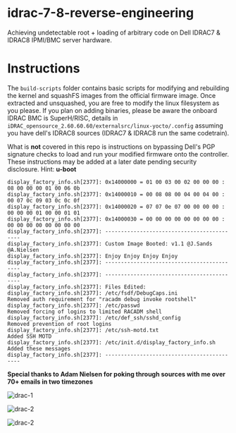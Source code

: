 # idrac-7-8-reverse-engineering
Achieving undetectable root + loading of arbitrary code on Dell IDRAC7 & IDRAC8 IPMI/BMC server hardware. 

# Instructions
The `build-scripts` folder contains basic scripts for modifying and rebuilding the kernel and squashFS images from the official firmware image. Once extracted and unsquashed, you are free to modify the linux filesystem as you please. If you plan on adding binaries, please be aware the onboard IDRAC BMC is SuperH/RISC, details in `iDRAC_opensource_2.60.60.60/externalsrc/linux-yocto/.config` assuming you have dell's IDRAC8 sources (IDRAC7 & IDRAC8 run the same codetrain).

What is **not** covered in this repo is instructions on bypassing Dell's PGP signature checks to load and run your modified firmware onto the controller. These instructions may be added at a later date pending security disclosure. Hint: **u-boot**

```
display_factory_info.sh[2377]: 0x14000000 = 01 00 03 00 02 00 00 00 : 08 00 00 00 01 00 06 0b
display_factory_info.sh[2377]: 0x14000010 = 00 08 08 00 04 00 04 00 : 00 07 0c 09 03 0c 0c 0f
display_factory_info.sh[2377]: 0x14000020 = 07 07 0e 07 00 00 00 00 : 00 00 00 01 00 00 01 01
display_factory_info.sh[2377]: 0x14000030 = 00 00 00 00 00 00 00 00 : 00 00 00 00 00 00 00 00
display_factory_info.sh[2377]: -------------------------------------------
display_factory_info.sh[2377]: Custom Image Booted: v1.1 @J.Sands @A.Nielsen
display_factory_info.sh[2377]: Enjoy Enjoy Enjoy Enjoy
display_factory_info.sh[2377]: -------------------------------------------
display_factory_info.sh[2377]: -------------------------------------------
display_factory_info.sh[2377]: Files Edited:
display_factory_info.sh[2377]: /etc/fsdf/DebugCaps.ini              Removed auth requirement for "racadm debug invoke rootshell"
display_factory_info.sh[2377]: /etc/passwd                          Removed forcing of logins to limited RACADM shell
display_factory_info.sh[2377]: /etc/def_ssh/sshd_config             Removed prevention of root logins
display_factory_info.sh[2377]: /etc/ssh-motd.txt                    Added SSH MOTD
display_factory_info.sh[2377]: /etc/init.d/display_factory_info.sh  Added these messages
display_factory_info.sh[2377]: -------------------------------------------
```

**Special thanks to Adam Nielsen for poking through sources with me over 70+ emails in two timezones**


![drac-1](https://i.imgur.com/NEoeaf7.jpg)

![drac-2](https://i.imgur.com/yQZiCP0.jpg)

![drac-2](https://i.imgur.com/mAbKbew.png)